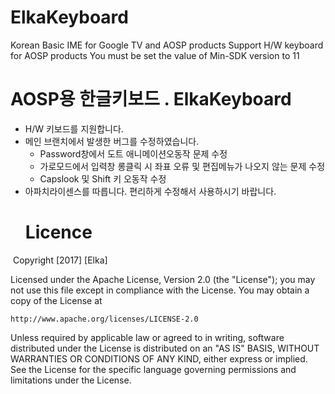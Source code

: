 # ElkaKeyboard

Korean Basic IME for Google TV and AOSP products
Support H/W keyboard for AOSP products 
You must be set the value of Min-SDK version to 11



# AOSP용 한글키보드 . ElkaKeyboard

- H/W 키보드를 지원합니다.
- 메인 브랜치에서 발생한 버그를 수정하였습니다.
  - Password창에서 도트 애니메이션오동작 문제 수정
  - 가로모드에서 입력창 롱클릭 시 좌표 오류 및 편집메뉴가 나오지 않는 문제 수정
  - Capslook 및 Shift 키 오동작 수정
- 아파치라이센스를 따릅니다. 편리하게 수정해서 사용하시기 바랍니다.
  
  # Licence 
  Copyright [2017] [Elka]

Licensed under the Apache License, Version 2.0 (the "License");
you may not use this file except in compliance with the License.
You may obtain a copy of the License at

    http://www.apache.org/licenses/LICENSE-2.0

Unless required by applicable law or agreed to in writing, software
distributed under the License is distributed on an "AS IS" BASIS,
WITHOUT WARRANTIES OR CONDITIONS OF ANY KIND, either express or implied.
See the License for the specific language governing permissions and
limitations under the License.
